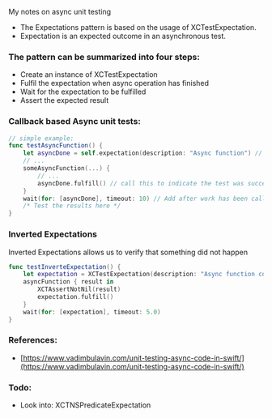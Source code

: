 My notes on async unit testing <!--more-->

- The Expectations pattern is based on the usage of XCTestExpectation.
- Expectation is an expected outcome in an asynchronous test.

### The pattern can be summarized into four steps:
- Create an instance of XCTestExpectation
- Fulfil the expectation when async operation has finished
- Wait for the expectation to be fulfilled
- Assert the expected result

### Callback based Async unit tests:
```swift
// simple example:
func testAsyncFunction() {
    let asyncDone = self.expectation(description: "Async function") // expectation is in the XCTestCase
    // ...
    someAsyncFunction(...) {
        // ...
        asyncDone.fulfill() // call this to indicate the test was successful
    }
    wait(for: [asyncDone], timeout: 10) // Add after work has been called
    /* Test the results here */
}
```

### Inverted Expectations
Inverted Expectations allows us to verify that something did not happen
```swift
func testInverteExpectation() {
    let expectation = XCTestExpectation(description: "Async function completes successfully")
    asyncFunction { result in
        XCTAssertNotNil(result)
        expectation.fulfill()
    }
    wait(for: [expectation], timeout: 5.0)
}
```

### References:
- [https://www.vadimbulavin.com/unit-testing-async-code-in-swift/](https://www.vadimbulavin.com/unit-testing-async-code-in-swift/) 

### Todo:
- Look into: XCTNSPredicateExpectation
